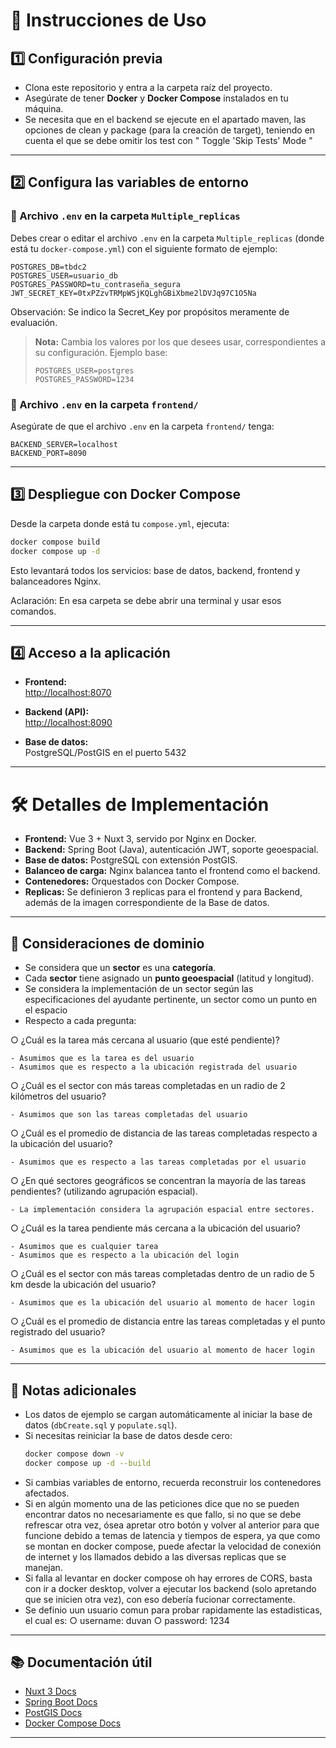 # 🚀 Instrucciones de Uso

## 1️⃣ Configuración previa

- Clona este repositorio y entra a la carpeta raíz del proyecto.
- Asegúrate de tener **Docker** y **Docker Compose** instalados en tu máquina.
- Se necesita que en el backend se ejecute en el apartado maven, las opciones de clean y package (para la creación de target), teniendo en cuenta el que se debe omitir los test con " Toggle 'Skip Tests' Mode "

---

## 2️⃣ Configura las variables de entorno

### 📁 Archivo `.env` en la carpeta `Multiple_replicas`

Debes crear o editar el archivo `.env` en la carpeta `Multiple_replicas` (donde está tu `docker-compose.yml`) con el siguiente formato de ejemplo:

```env
POSTGRES_DB=tbdc2
POSTGRES_USER=usuario_db
POSTGRES_PASSWORD=tu_contraseña_segura
JWT_SECRET_KEY=0txPZzvTRMpWSjKQLghGBiXbme2lDVJq97C1O5Na
```
Observación: Se indico la Secret_Key por propósitos meramente de evaluación.

> **Nota:** Cambia los valores por los que desees usar, correspondientes a su configuración.
> Ejemplo base:
> ```
> POSTGRES_USER=postgres
> POSTGRES_PASSWORD=1234
> ```

### 📁 Archivo `.env` en la carpeta `frontend/`

Asegúrate de que el archivo `.env` en la carpeta `frontend/` tenga:

```env
BACKEND_SERVER=localhost
BACKEND_PORT=8090
```

---

## 3️⃣ Despliegue con Docker Compose

Desde la carpeta donde está tu `compose.yml`, ejecuta:

```sh
docker compose build
docker compose up -d
```

Esto levantará todos los servicios: base de datos, backend, frontend y balanceadores Nginx.

Aclaración: En esa carpeta se debe abrir una terminal y usar esos comandos.

---

## 4️⃣ Acceso a la aplicación

- **Frontend:**  
  [http://localhost:8070](http://localhost:8070)

- **Backend (API):**  
  [http://localhost:8090](http://localhost:8090)

- **Base de datos:**  
  PostgreSQL/PostGIS en el puerto 5432

---

# 🛠️ Detalles de Implementación

- **Frontend:** Vue 3 + Nuxt 3, servido por Nginx en Docker.
- **Backend:** Spring Boot (Java), autenticación JWT, soporte geoespacial.
- **Base de datos:** PostgreSQL con extensión PostGIS.
- **Balanceo de carga:** Nginx balancea tanto el frontend como el backend.
- **Contenedores:** Orquestados con Docker Compose.
- **Replicas:** Se definieron 3 replicas para el frontend y para Backend, además de la imagen correspondiente de la Base de datos.

---

## 📌 Consideraciones de dominio

- Se considera que un **sector** es una **categoría**.
- Cada **sector** tiene asignado un **punto geoespacial** (latitud y longitud).
- Se considera la implementación de un sector según las especificaciones del ayudante pertinente, un sector como un punto en el espacio
- Respecto a cada pregunta:

○ ¿Cuál es la tarea más cercana al usuario (que esté pendiente)?
    
	- Asumimos que es la tarea es del usuario
	- Asumimos que es respecto a la ubicación registrada del usuario

○ ¿Cuál es el sector con más tareas completadas en un radio de 2 kilómetros
del usuario?
    
	- Asumimos que son las tareas completadas del usuario

○ ¿Cuál es el promedio de distancia de las tareas completadas respecto a la
ubicación del usuario?
    
	- Asumimos que es respecto a las tareas completadas por el usuario

○ ¿En qué sectores geográficos se concentran la mayoría de las tareas
pendientes? (utilizando agrupación espacial).
        
	- La implementación considera la agrupación espacial entre sectores.

○ ¿Cuál es la tarea pendiente más cercana a la ubicación del usuario?
    
	- Asumimos que es cualquier tarea
	- Asumimos que es respecto a la ubicación del login

○ ¿Cuál es el sector con más tareas completadas dentro de un radio de 5 km
desde la ubicación del usuario?
    
	- Asumimos que es la ubicación del usuario al momento de hacer login

○ ¿Cuál es el promedio de distancia entre las tareas completadas y el punto
registrado del usuario?
    
	- Asumimos que es la ubicación del usuario al momento de hacer login


---

## 🔄 Notas adicionales

- Los datos de ejemplo se cargan automáticamente al iniciar la base de datos (`dbCreate.sql` y `populate.sql`).
- Si necesitas reiniciar la base de datos desde cero:
  ```sh
  docker compose down -v
  docker compose up -d --build
  ```
- Si cambias variables de entorno, recuerda reconstruir los contenedores afectados.
- Si en algún momento una de las peticiones dice que no se pueden encontrar datos no necesariamente es que fallo, si no que se debe refrescar otra vez, ósea apretar otro botón y volver al anterior para que funcione debido a temas de latencia y tiempos de espera, ya que como se montan en docker compose, puede afectar la velocidad de conexión de internet y los llamados debido a las diversas replicas que se manejan.
- Si falla al levantar en docker compose oh hay errores de CORS, basta con ir a docker desktop, volver a ejecutar los backend (solo apretando que se inicien otra vez), con eso debería fucionar correctamente.
- Se definio uun usuario comun para probar rapidamente las estadisticas, el cual es:
  	○ username: duvan
	○ password: 1234

---

## 📚 Documentación útil

- [Nuxt 3 Docs](https://nuxt.com/docs)
- [Spring Boot Docs](https://spring.io/projects/spring-boot)
- [PostGIS Docs](https://postgis.net/documentation/)
- [Docker Compose Docs](https://docs.docker.com/compose/)

---
